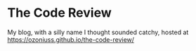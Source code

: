 # The Code Review

My blog, with a silly name I thought sounded catchy, hosted at https://ozoniuss.github.io/the-code-review/
